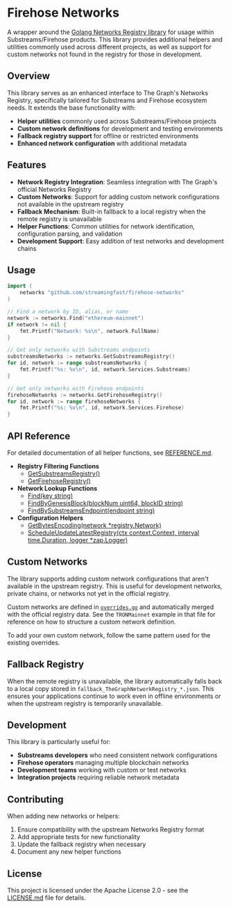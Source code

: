 # Firehose Networks

A wrapper around the [Golang Networks Registry library](https://github.com/pinax-network/graph-networks-libs/tree/main/packages/golang) for usage within Substreams/Firehose products. This library provides additional helpers and utilities commonly used across different projects, as well as support for custom networks not found in the registry for those in development.

## Overview

This library serves as an enhanced interface to The Graph's Networks Registry, specifically tailored for Substreams and Firehose ecosystem needs. It extends the base functionality with:

- **Helper utilities** commonly used across Substreams/Firehose projects
- **Custom network definitions** for development and testing environments
- **Fallback registry support** for offline or restricted environments
- **Enhanced network configuration** with additional metadata

## Features

- **Network Registry Integration**: Seamless integration with The Graph's official Networks Registry
- **Custom Networks**: Support for adding custom network configurations not available in the upstream registry
- **Fallback Mechanism**: Built-in fallback to a local registry when the remote registry is unavailable
- **Helper Functions**: Common utilities for network identification, configuration parsing, and validation
- **Development Support**: Easy addition of test networks and development chains

## Usage

```go
import (
    networks "github.com/streamingfast/firehose-networks"
)

// Find a network by ID, alias, or name
network := networks.Find("ethereum-mainnet")
if network != nil {
    fmt.Printf("Network: %s\n", network.FullName)
}

// Get only networks with Substreams endpoints
substreamsNetworks := networks.GetSubstreamsRegistry()
for id, network := range substreamsNetworks {
    fmt.Printf("%s: %v\n", id, network.Services.Substreams)
}

// Get only networks with Firehose endpoints
firehoseNetworks := networks.GetFirehoseRegistry()
for id, network := range firehoseNetworks {
    fmt.Printf("%s: %v\n", id, network.Services.Firehose)
}
```

## API Reference

For detailed documentation of all helper functions, see [REFERENCE.md](./REFERENCE.md).

- **Registry Filtering Functions**
  - [GetSubstreamsRegistry()](./REFERENCE.md#getsubstreamsregistry)
  - [GetFirehoseRegistry()](./REFERENCE.md#getfirehoseregistry)
- **Network Lookup Functions**
  - [Find(key string)](./REFERENCE.md#findkey-string)
  - [FindByGenesisBlock(blockNum uint64, blockID string)](./REFERENCE.md#findbygenesisblockblocknum-uint64-blockid-string)
  - [FindBySubstreamsEndpoint(endpoint string)](./REFERENCE.md#findbysubstreamsendpointendpoint-string)
- **Configuration Helpers**
  - [GetBytesEncoding(network *registry.Network)](./REFERENCE.md#getbytesencodingnetwork-registrynetwork)
  - [ScheduleUpdateLatestRegistry(ctx context.Context, interval time.Duration, logger *zap.Logger)](./REFERENCE.md#scheduleupdatelatestregistryctx-contextcontext-interval-timeduration-logger-zaplogger)

## Custom Networks

The library supports adding custom network configurations that aren't available in the upstream registry. This is useful for development networks, private chains, or networks not yet in the official registry.

Custom networks are defined in [`overrides.go`](./overrides.go) and automatically merged with the official registry data. See the `TRONMainnet` example in that file for reference on how to structure a custom network definition.

To add your own custom network, follow the same pattern used for the existing overrides.

## Fallback Registry

When the remote registry is unavailable, the library automatically falls back to a local copy stored in `fallback_TheGraphNetworkRegistry_*.json`. This ensures your applications continue to work even in offline environments or when the upstream registry is temporarily unavailable.

## Development

This library is particularly useful for:

- **Substreams developers** who need consistent network configurations
- **Firehose operators** managing multiple blockchain networks
- **Development teams** working with custom or test networks
- **Integration projects** requiring reliable network metadata

## Contributing

When adding new networks or helpers:

1. Ensure compatibility with the upstream Networks Registry format
2. Add appropriate tests for new functionality
3. Update the fallback registry when necessary
4. Document any new helper functions

## License

This project is licensed under the Apache License 2.0 - see the [LICENSE.md](LICENSE.md) file for details.